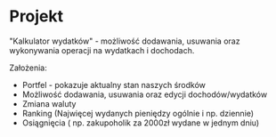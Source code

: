 # Projekt
"Kalkulator wydatków" -
  możliwość dodawania, usuwania oraz wykonywania operacji na wydatkach i  dochodach.

Założenia:
- Portfel - pokazuje aktualny stan naszych środków
- Możliwość dodawania, usuwania oraz edycji dochodów/wydatków
- Zmiana waluty
- Ranking (Najwięcej wydanych pieniędzy ogólnie i np. dziennie)
- Osiągnięcia ( np. zakupoholik za 2000zł wydane w jednym dniu)
